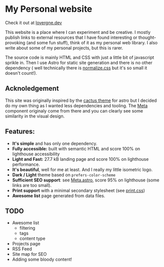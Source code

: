 # My Personal website

Check it out at [lovergne.dev](https://lovergne.dev)

This website is a place where I can experiment and be creative. I mostly publish links to
external resources that I have found interesting or thought-provoking (and some fun stuff), think
of it as my personal web library. I also write about some of my personal projects, but this is rarer.

The source code is mainly HTML and CSS with just a little bit of javascript sprikle in. 
Then I use Astro for static site generation and there is no other dependency ( well technically there
is [normalize.css](https://csstools.github.io/normalize.css/11.0.0/normalize.css) but it's so small
it doesn't count!).

## Acknoledgement

This site was originally inspired by the [cactus theme](https://astro-theme-cactus.netlify.app/) for astro but I decided do my own thing as I wanted less dependencies and tooling. The [Meta](/src/components/Meta.astro) component originaly come from there and you can clearly see some similarity in the visual design.

## Features: 

- **It's simple** and has only one dependency.
- **Fully accessible:** built with semantic HTML and score 100% on lighthouse accessibility
- **Light and Fast:** 27.7 kB landing page and score 100% on lighthouse performance.
- **It's beautiful**, well for me at least. And I really my little isometric logo. 
- **Dark / Light** theme based on `prefers-color-scheme`
- **Sufficient SEO support**: see [Meta.astro](https://github.com/TheBigRoomXXL/my-site/blob/main/src/components/Meta.astro), score 95% on lighthouse (some links are too small).
- **Print support** with a minimal secondary stylesheet (see [print.css](https://github.com/TheBigRoomXXL/my-site/blob/main/public/print.css))
- **Awesome list** page generated from data files.

## TODO

- Awesome list
  - filtering
  - tags
  - content type
- Projects page
- RSS Feed
- Site map for SEO
- Adding some bloody content!
